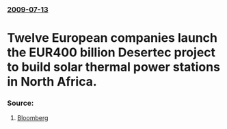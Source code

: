 ### [2009-07-13](/news/2009/07/13/index.md)

#  Twelve European companies launch the EUR400&nbsp;billion Desertec project to build solar thermal power stations in North Africa. 




### Source:

1. [Bloomberg](http://www.bloomberg.com/apps/news?pid=newsarchive&sid=axTitkxai.ho)
